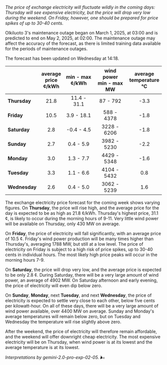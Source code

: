 *The price of exchange electricity will fluctuate wildly in the coming days: Thursday will see expensive electricity, but the price will drop very low during the weekend. On Friday, however, one should be prepared for price spikes of up to 30-40 cents.*

Olkiluoto 3's maintenance outage began on March 1, 2025, at 03:00 and is predicted to end on May 2, 2025, at 02:00. The maintenance outage may affect the accuracy of the forecast, as there is limited training data available for the periods of maintenance outages.

The forecast has been updated on Wednesday at 14:18.

|     | average<br>price<br>¢/kWh | min - max<br>¢/kWh | wind power<br>min - max<br>MW | average<br>temperature<br>°C |
|:----|:----------------:|:----------------:|:-------------:|:-------------:|
| **Thursday**   | 21.8  | 11.4 - 31.1  | 87 - 792  | -3.3 |
| **Friday** | 10.5  | 3.9 - 18.1  | 588 - 4378  | -1.8  |
| **Saturday**  | 2.8  | -0.4 - 4.5 | 3228 - 6206  | -1.8  |
| **Sunday** | 2.7  | 0.4 - 5.9  | 3982 - 5230  | -2.2 |
| **Monday** | 3.0  | 1.3 - 7.7  | 4429 - 5348  | -1.6  |
| **Tuesday**  | 3.3  | 1.1 - 6.6  | 4104 - 5432  | 0.8  |
| **Wednesday**  | 2.6  | 0.4 - 5.0  | 3062 - 5239  | 1.6  |

The exchange electricity price forecast for the coming week shows varying figures. On **Thursday**, the price will rise high, and the average price for the day is expected to be as high as 21.8 ¢/kWh. Thursday's highest price, 31.1 ¢, is likely to occur during the morning hours of 9-11. Very little wind power will be available on Thursday, only 430 MW on average.

On **Friday**, the price of electricity will fall significantly, with an average price of 10.5 ¢. Friday's wind power production will be many times higher than Thursday's, averaging 1788 MW, but still at a low level. The price of electricity on Friday is subject to a high risk of price spikes, up to 30-40 cents in individual hours. The most likely high price peaks will occur in the morning hours 7-9.

On **Saturday**, the price will drop very low, and the average price is expected to be only 2.8 ¢. During Saturday, there will be a very large amount of wind power, an average of 4902 MW. On Saturday afternoon and early evening, the price of electricity will even dip below zero.

On **Sunday**, **Monday**, next **Tuesday**, and next **Wednesday**, the price of electricity is expected to settle very close to each other, below five cents per kilowatt-hour. On all of these days, there will be a very large amount of wind power available, over 4400 MW on average. Sunday and Monday's average temperatures will remain below zero, but on Tuesday and Wednesday the temperature will rise slightly above zero.

After the weekend, the price of electricity will therefore remain affordable, and the weekend will offer downright cheap electricity. The most expensive electricity will be on Thursday, when wind power is at its lowest and the average temperature is at its lowest.

*Interpretations by gemini-2.0-pro-exp-02-05.* 🌬️

